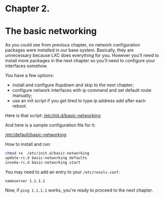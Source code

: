 # Chapter 2.
# The basic networking

As you could see from previous chapter, no network configuration packages
were installed in our base system.
Basically, they are unnecessary because LXC does everything for you.
However you'll need to install more packages in the next chapter so you'll need to configure
your interfaces somehow.

You have a few options:
* install and configure ifupdown and skip to the next chapter;
* configure network interfaces with ip command and set default route manually;
* use an init script if you get tired to type ip address add after each reboot.

Here is that script:
[/etc/init.d/basic-networking](https://github.com/amateur80lvl/lxcex/tree/main/base-system/etc/init.d/basic-networking)

And here is a sample configuration file for it:

[/etc/default/basic-networking](https://github.com/amateur80lvl/lxcex/tree/main/base-system/etc/default/basic-networking)

How to install and run:
```bash
chmod +x  /etc/init.d/basic-networking
update-rc.d basic-networking defaults
invoke-rc.d basic-networking start
```

You may need to add an entry to your `/etc/resolv.conf`:
```
nameserver 1.1.1.1
```

Now, if `ping 1.1.1.1` works, you're ready to proceed to the next chapter.

